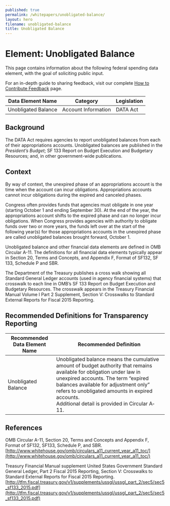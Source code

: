 ```yaml
---
published: true
permalink: /whitepapers/unobligated-balance/
layout: hero
filename: unobligated-balance
title: Unobligated Balance
---
```


# Element: Unobligated Balance

This page contains information about the following federal spending data element, with the goal of soliciting public input.

For an in-depth guide to sharing feedback, visit our complete [How to Contribute Feedback](/feedback/) page.

<table>
  <thead>
    <tr>
      <th scope ="col">Data Element Name</th>
      <th scope ="col">Category</th>
      <th scope="col">Legislation</th>
    </tr>
  </thead>
  <tr>
    <td>Unobligated Balance</td>
    <td>Account Information</td>
    <td>DATA Act</td>
  </tr>
</table>

## Background

The DATA Act requires agencies to report unobligated balances from each of their appropriations accounts.  Unobligated balances are published in the _President’s Budget_; SF 133 Report on Budget Execution and Budgetary Resources; and, in other government-wide publications.

## Context

By way of context, the unexpired phase of an appropriations account is the time when the account can incur obligations.  Appropriations accounts cannot incur obligations during the expired and canceled phases.

Congress often provides funds that agencies must obligate in one year (starting October 1 and ending September 30).  At the end of the year, the appropriations account shifts to the expired phase and can no longer incur obligations.  When Congress provides agencies with authority to obligate funds over two or more years, the funds left over at the start of the following year(s) for those appropriations accounts in the unexpired phase are called unobligated balances brought forward, October 1.

Unobligated balance and other financial data elements are defined in OMB Circular A-11.  The definitions for all financial data elements typically appear in Section 20, Terms and Concepts, and Appendix F, Format of SF132, SF 133, Schedule P and SBR.

The Department of the Treasury publishes a cross walk showing all Standard General Ledger accounts (used in agency financial systems) that crosswalk to each line in OMB’s SF 133 Report on Budget Execution and Budgetary Resources.  The crosswalk appears in the Treasury Financial Manual Volume I Part 2 Supplement, Section V: Crosswalks to Standard External Reports for Fiscal 2015 Reporting.

## Recommended Definitions for Transparency Reporting

<table>
  <thead>
    <tr>
      <th scope="col">Recommended Data Element Name</th>
      <th scope="col">Recommended Definition</th>
    </tr>
  </thead>
  <tr>
    <td>Unobligated Balance</td>
    <td>Unobligated balance means the cumulative amount of budget authority that remains available for obligation under law in unexpired accounts.  The term “expired balances available for adjustment only” refers to unobligated amounts in expired accounts.<br/>
    Additional detail is provided in Circular A‐11.</td>
  </tr>
</table>

## References

OMB Circular A-11, Section 20, Terms and Concepts and Appendix F, Format of SF132, SF133, Schedule P, and SBR.  [http://www.whitehouse.gov/omb/circulars_a11_current_year_a11_toc/](http://www.whitehouse.gov/omb/circulars_a11_current_year_a11_toc/)

Treasury Financial Manual supplement United States Government Standard General Ledger, Part 2 Fiscal 2015 Reporting, Section V: Crosswalks to Standard External Reports for Fiscal 2015 Reporting. [http://tfm.fiscal.treasury.gov/v1/supplements/ussgl/ussgl_part_2/sec5/sec5_sf133_2015.pdf](http://tfm.fiscal.treasury.gov/v1/supplements/ussgl/ussgl_part_2/sec5/sec5_sf133_2015.pdf)

